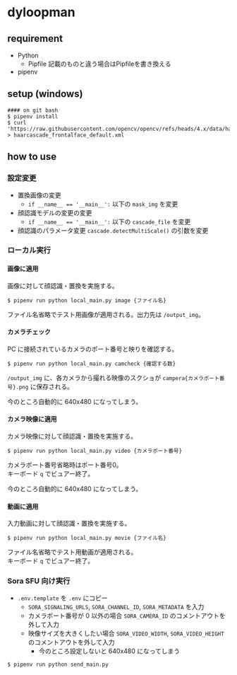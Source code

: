 # dyloopman

## requirement
- Python
    - Pipfile 記載のものと違う場合はPipfileを書き換える
- pipenv


## setup (windows)
```
#### on git bash
$ pipenv install
$ curl 'https://raw.githubusercontent.com/opencv/opencv/refs/heads/4.x/data/haarcascades/haarcascade_frontalface_default.xml' > haarcascade_frontalface_default.xml
```

## how to use
### 設定変更
- 置換画像の変更
    - `if __name__ == '__main__':` 以下の `mask_img` を変更
- 顔認識モデルの変更の変更
    - `if __name__ == '__main__':` 以下の `cascade_file` を変更
- 顔認識のパラメータ変更
  `cascade.detectMultiScale()` の引数を変更

### ローカル実行
#### 画像に適用
画像に対して顔認識・置換を実施する。
```
$ pipenv run python local_main.py image {ファイル名}
```
ファイル名省略でテスト用画像が適用される。出力先は `/output_img`。

#### カメラチェック
PC に接続されているカメラのポート番号と映りを確認する。
```
$ pipenv run python local_main.py camcheck {確認する数}
```
`/output_img` に、各カメラから撮れる映像のスクショが `campera{カメラポート番号}.png` に保存される。

今のところ自動的に 640x480 になってしまう。

#### カメラ映像に適用
カメラ映像に対して顔認識・置換を実施する。
```
$ pipenv run python local_main.py video {カメラポート番号}
```
カメラポート番号省略時はポート番号0。  
キーボード `q` でビュアー終了。

今のところ自動的に 640x480 になってしまう。

#### 動画に適用
入力動画に対して顔認識・置換を実施する。
```
$ pipenv run python local_main.py movie {ファイル名}
```
ファイル名省略でテスト用動画が適用される。  
キーボード `q` でビュアー終了。

### Sora SFU 向け実行
- `.env.template` を `.env` にコピー
  - `SORA_SIGNALING_URLS`, `SORA_CHANNEL_ID`, `SORA_METADATA` を入力
  - カメラポート番号が 0 以外の場合 `SORA_CAMERA_ID` のコメントアウトを外して入力
  - 映像サイズを大きくしたい場合 `SORA_VIDEO_WIDTH`, `SORA_VIDEO_HEIGHT` のコメントアウトを外して入力
    - 今のところ設定しないと 640x480 になってしまう

```
$ pipenv run python send_main.py 
```
